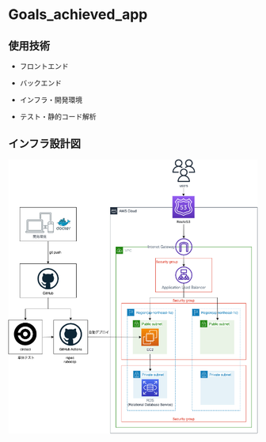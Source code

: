 # Goals_achieved_app
## 使用技術
- フロントエンド

- バックエンド
- インフラ・開発環境
- テスト・静的コード解析

## インフラ設計図
<img src= '/README_images/infra.png' >